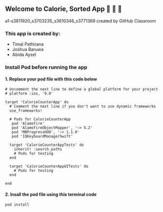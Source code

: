 ## Welcome to Calorie, Sorted App 🚀 🚀 🍏
a1-s3811920_s3703235_s3610346_s3771369 created by GitHub Classroom
### This app is created by:
* Timal Pathirana 
* Joshua Baruwa
* Abida Aysel 

### Install Pod before running the app
#### 1. Replace your pod file with this code below
```
# Uncomment the next line to define a global platform for your project
# platform :ios, '9.0'

target 'CalorieCounterApp' do
  # Comment the next line if you don't want to use dynamic frameworks
  use_frameworks!

  # Pods for CalorieCounterApp
   pod 'Alamofire'
   pod 'AlamofireObjectMapper', '~> 5.2'
   pod 'MBProgressHUD', '~> 1.1.0'
   pod 'IQKeyboardManagerSwift'

  target 'CalorieCounterAppTests' do
    inherit! :search_paths
    # Pods for testing
  end

  target 'CalorieCounterAppUITests' do
    # Pods for testing
  end

end
```
#### 2. Insall the pod file using this terminal code
```
pod install
```

